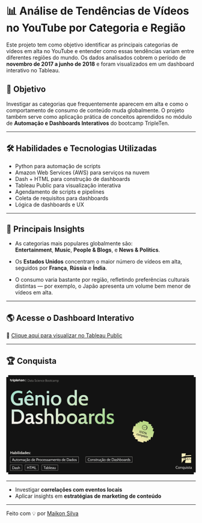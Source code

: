 # 📊 Análise de Tendências de Vídeos no YouTube por Categoria e Região

Este projeto tem como objetivo identificar as principais categorias de vídeos em alta no YouTube e entender como essas tendências variam entre diferentes regiões do mundo. Os dados analisados cobrem o período de **novembro de 2017 a junho de 2018** e foram visualizados em um dashboard interativo no Tableau.

## 🎯 Objetivo
Investigar as categorias que frequentemente aparecem em alta e como o comportamento de consumo de conteúdo muda globalmente. O projeto também serve como aplicação prática de conceitos aprendidos no módulo de **Automação e Dashboards Interativos** do bootcamp TripleTen.

---

## 🛠️ Habilidades e Tecnologias Utilizadas

- Python para automação de scripts
- Amazon Web Services (AWS) para serviços na nuvem
- Dash + HTML para construção de dashboards
- Tableau Public para visualização interativa
- Agendamento de scripts e pipelines
- Coleta de requisitos para dashboards
- Lógica de dashboards e UX

---

## 📌 Principais Insights

- As categorias mais populares globalmente são:  
  **Entertainment**, **Music**, **People & Blogs**, e **News & Politics**.

- Os **Estados Unidos** concentram o maior número de vídeos em alta, seguidos por **França**, **Rússia** e **Índia**.

- O consumo varia bastante por região, refletindo preferências culturais distintas — por exemplo, o Japão apresenta um volume bem menor de vídeos em alta.

---

## 🌎 Acesse o Dashboard Interativo

🔗 [Clique aqui para visualizar no Tableau Public](https://public.tableau.com/app/profile/maikon.silva/viz/trending_by_time_17535559415620/Dashboard-TrendingDate?publish=yes)

---

## 🏆 Conquista

![Imagem da Conquista - Gênio de Dashboards](https://github.com/m4ik-crtl/trending-by-time/blob/main/Trending_by_time%20-%20Maikon%20Silva/conquista.png)

---
- Investigar **correlações com eventos locais**
- Aplicar insights em **estratégias de marketing de conteúdo**

---

Feito com 💡 por [Maikon Silva](https://www.linkedin.com/in/maikon-silva-457b98181/)
